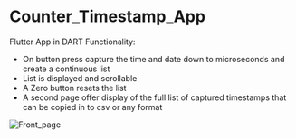 # Counter_Timestamp_App
Flutter App in DART 
Functionality: 
- On button press capture the time and date down to microseconds and create a continuous list
- List is displayed and scrollable
- A Zero button resets the list
- A second page offer display of the full list of captured timestamps that can be copied in to csv or any format 

![Front_page](https://github.com/CMehner-space/Counter_Timestamp_App/assets/69016840/a77a0864-9731-4c09-979f-0ec2c20738eb)

